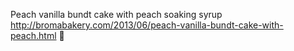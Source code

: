 Peach vanilla bundt cake with peach soaking syrup	http://bromabakery.com/2013/06/peach-vanilla-bundt-cake-with-peach.html	
਍